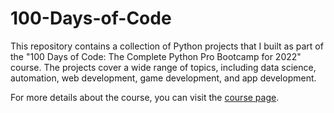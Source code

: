 # 100-Days-of-Code
This repository contains a collection of Python projects that I built as part of the "100 Days of Code: The Complete Python Pro Bootcamp for 2022" course. The projects cover a wide range of topics, including data science, automation, web development, game development, and app development.

For more details about the course, you can visit the [course page](https://www.udemy.com/course/100-days-of-code/).
